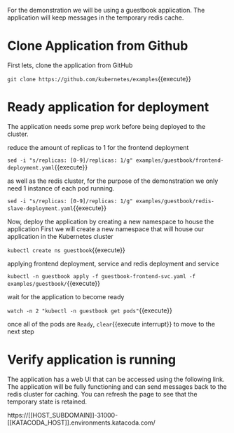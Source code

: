 For the demonstration we will be using a guestbook application. The application will keep messages in the temporary redis cache.

# Clone Application from Github
First lets, clone the application from GitHub

`git clone https://github.com/kubernetes/examples`{{execute}}

# Ready application for deployment
The application needs some prep work before being deployed to the cluster.

reduce the amount of replicas to 1 for the frontend deployment

`sed -i "s/replicas: [0-9]/replicas: 1/g" examples/guestbook/frontend-deployment.yaml`{{execute}}

as well as the redis cluster, for the purpose of the demonstration we only need 1 instance of each pod running.

`sed -i "s/replicas: [0-9]/replicas: 1/g" examples/guestbook/redis-slave-deployment.yaml`{{execute}}

Now, deploy the application by creating a new namespace to house the application
First we will create a new namespace that will house our application in the Kubernetes cluster

`kubectl create ns guestbook`{{execute}}

applying frontend deployment, service and redis deployment and service

`kubectl -n guestbook apply -f guestbook-frontend-svc.yaml -f examples/guestbook/`{{execute}}

wait for the application to become ready

`watch -n 2 "kubectl -n guestbook get pods"`{{execute}}

once all of the pods are `Ready`, `clear`{{execute interrupt}} to move to the next step

# Verify application is running
The application has a web UI that can be accessed using the following link. The application will be fully functioning and can send messages back to the redis cluster for caching. You can refresh the page to see that the temporary state is retained.

https://[[HOST_SUBDOMAIN]]-31000-[[KATACODA_HOST]].environments.katacoda.com/

